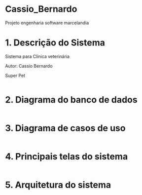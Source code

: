 # Cassio_Bernardo
Projeto engenharia software marcelandia

# 1. Descrição do Sistema
Sistema para Clínica veterinária

Autor: Cassio Bernardo

Super Pet

![]()

# 2. Diagrama do banco de dados

![]()

# 3. Diagrama de casos de uso

![]()

# 4. Principais telas do sistema

![]()

# 5. Arquitetura do sistema

![]()

